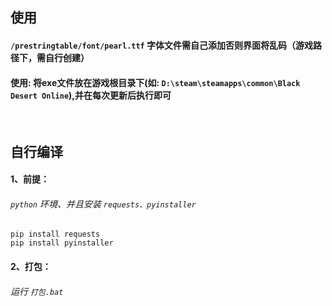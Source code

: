 ## 使用
#### `/prestringtable/font/pearl.ttf`   字体文件需自己添加否则界面将乱码（游戏路径下，需自行创建）
#### 使用: 将exe文件放在游戏根目录下(如: `D:\steam\steamapps\common\Black Desert Online`),并在每次更新后执行即可
<br>

## 自行编译
#### 1、前提：
###### `python` 环境、并且安装 `requests、pyinstaller`
```
pip install requests
pip install pyinstaller
```
#### 2、打包：
###### 运行 `打包.bat`